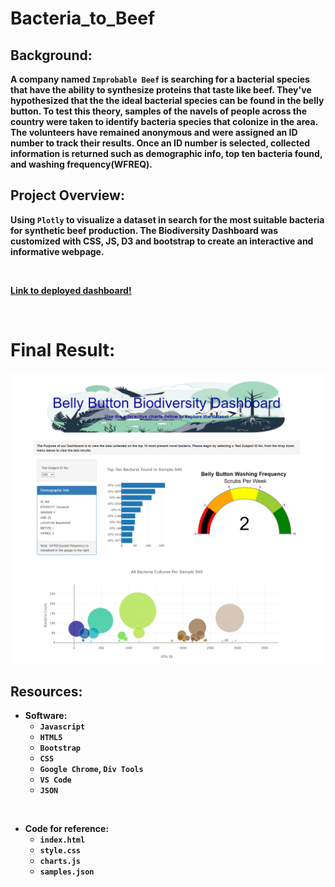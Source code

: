 # Bacteria_to_Beef

## Background: 

<b>

A company named `Improbable Beef` is searching for a bacterial species that have the ability to synthesize proteins that taste like beef. They've hypothesized that the the ideal bacterial species can be found in the belly button. To test this theory, samples of the navels of people across the country were taken to identify bacteria species that colonize in the area. The volunteers have remained anonymous and were assigned an ID number to track their results. Once an ID number is selected, collected information is returned such as demographic info, top ten bacteria found, and washing frequency(WFREQ).


<b/>

## Project Overview:

<b>

Using `Plotly` to visualize a dataset in search for the most suitable bacteria for synthetic beef production. The Biodiversity Dashboard was customized with CSS, JS, D3 and bootstrap to create an interactive and informative webpage.


<br>

[Link to deployed dashboard!](https://brotherscodes.github.io/Biodiversity_with_Plotly/)

<b/>

<br>

# Final Result:

<p align=center>
<img src=Images/complete_dashboard.png>

## Resources:

- Software:
    - `Javascript`
    - `HTML5`
    - `Bootstrap`
    - `CSS`
    - `Google Chrome`, `Div Tools`
    - `VS Code`
    - `JSON`

<br>

- Code for reference:
    - `index.html`
    - `style.css`
    - `charts.js`
    - `samples.json`

<br>